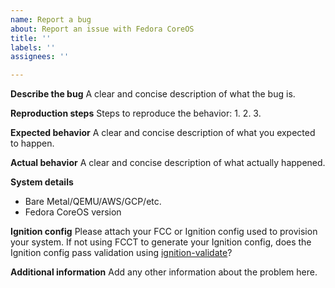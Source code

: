 ```yaml
---
name: Report a bug
about: Report an issue with Fedora CoreOS
title: ''
labels: ''
assignees: ''

---
```


**Describe the bug**
A clear and concise description of what the bug is.

**Reproduction steps**
Steps to reproduce the behavior:
1. 
2.
3. 

**Expected behavior**
A clear and concise description of what you expected to happen.

**Actual behavior**
A clear and concise description of what actually happened.

**System details**
 - Bare Metal/QEMU/AWS/GCP/etc.
 - Fedora CoreOS version

**Ignition config**
Please attach your FCC or Ignition config used to provision your system. If not using FCCT to generate your Ignition config, does the Ignition config pass validation using [ignition-validate](https://coreos.github.io/ignition/getting-started/#config-validation)?

**Additional information**
Add any other information about the problem here.
